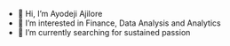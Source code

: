 - 👋 Hi, I’m Ayodeji Ajilore
- 👀 I’m interested in Finance, Data Analysis and Analytics 
- 🌱 I’m currently searching for sustained passion

<!---
Ayodeji75/Ayodeji75 is a ✨ special ✨ repository because its `README.md` (this file) appears on your GitHub profile.
You can click the Preview link to take a look at your changes.
--->
